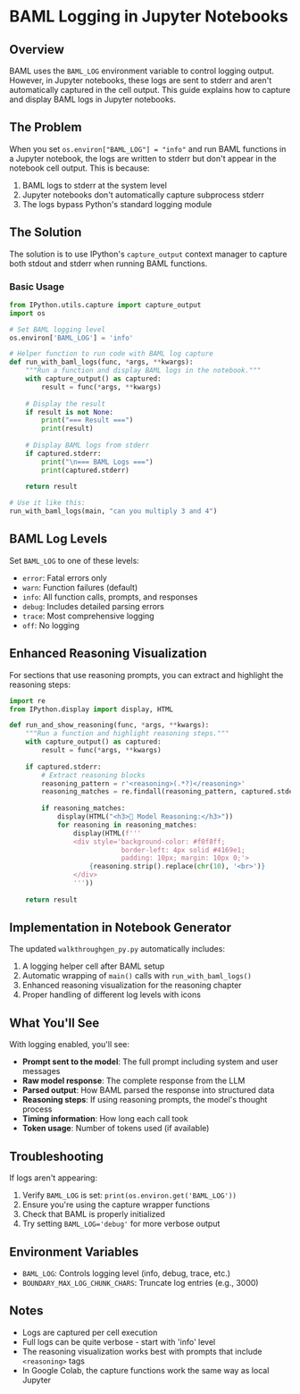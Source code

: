 # BAML Logging in Jupyter Notebooks

## Overview

BAML uses the `BAML_LOG` environment variable to control logging output. However, in Jupyter notebooks, these logs are sent to stderr and aren't automatically captured in the cell output. This guide explains how to capture and display BAML logs in Jupyter notebooks.

## The Problem

When you set `os.environ["BAML_LOG"] = "info"` and run BAML functions in a Jupyter notebook, the logs are written to stderr but don't appear in the notebook cell output. This is because:

1. BAML logs to stderr at the system level
2. Jupyter notebooks don't automatically capture subprocess stderr
3. The logs bypass Python's standard logging module

## The Solution

The solution is to use IPython's `capture_output` context manager to capture both stdout and stderr when running BAML functions.

### Basic Usage

```python
from IPython.utils.capture import capture_output
import os

# Set BAML logging level
os.environ['BAML_LOG'] = 'info'

# Helper function to run code with BAML log capture
def run_with_baml_logs(func, *args, **kwargs):
    """Run a function and display BAML logs in the notebook."""
    with capture_output() as captured:
        result = func(*args, **kwargs)
    
    # Display the result
    if result is not None:
        print("=== Result ===")
        print(result)
    
    # Display BAML logs from stderr
    if captured.stderr:
        print("\n=== BAML Logs ===")
        print(captured.stderr)
    
    return result

# Use it like this:
run_with_baml_logs(main, "can you multiply 3 and 4")
```

## BAML Log Levels

Set `BAML_LOG` to one of these levels:

- `error`: Fatal errors only
- `warn`: Function failures (default)
- `info`: All function calls, prompts, and responses
- `debug`: Includes detailed parsing errors
- `trace`: Most comprehensive logging
- `off`: No logging

## Enhanced Reasoning Visualization

For sections that use reasoning prompts, you can extract and highlight the reasoning steps:

```python
import re
from IPython.display import display, HTML

def run_and_show_reasoning(func, *args, **kwargs):
    """Run a function and highlight reasoning steps."""
    with capture_output() as captured:
        result = func(*args, **kwargs)
    
    if captured.stderr:
        # Extract reasoning blocks
        reasoning_pattern = r'<reasoning>(.*?)</reasoning>'
        reasoning_matches = re.findall(reasoning_pattern, captured.stderr, re.DOTALL)
        
        if reasoning_matches:
            display(HTML("<h3>🧠 Model Reasoning:</h3>"))
            for reasoning in reasoning_matches:
                display(HTML(f'''
                <div style='background-color: #f0f8ff; 
                            border-left: 4px solid #4169e1; 
                            padding: 10px; margin: 10px 0;'>
                    {reasoning.strip().replace(chr(10), '<br>')}
                </div>
                '''))
    
    return result
```

## Implementation in Notebook Generator

The updated `walkthroughgen_py.py` automatically includes:

1. A logging helper cell after BAML setup
2. Automatic wrapping of `main()` calls with `run_with_baml_logs()`
3. Enhanced reasoning visualization for the reasoning chapter
4. Proper handling of different log levels with icons

## What You'll See

With logging enabled, you'll see:

- **Prompt sent to the model**: The full prompt including system and user messages
- **Raw model response**: The complete response from the LLM
- **Parsed output**: How BAML parsed the response into structured data
- **Reasoning steps**: If using reasoning prompts, the model's thought process
- **Timing information**: How long each call took
- **Token usage**: Number of tokens used (if available)

## Troubleshooting

If logs aren't appearing:

1. Verify `BAML_LOG` is set: `print(os.environ.get('BAML_LOG'))`
2. Ensure you're using the capture wrapper functions
3. Check that BAML is properly initialized
4. Try setting `BAML_LOG='debug'` for more verbose output

## Environment Variables

- `BAML_LOG`: Controls logging level (info, debug, trace, etc.)
- `BOUNDARY_MAX_LOG_CHUNK_CHARS`: Truncate log entries (e.g., 3000)

## Notes

- Logs are captured per cell execution
- Full logs can be quite verbose - start with 'info' level
- The reasoning visualization works best with prompts that include `<reasoning>` tags
- In Google Colab, the capture functions work the same way as local Jupyter